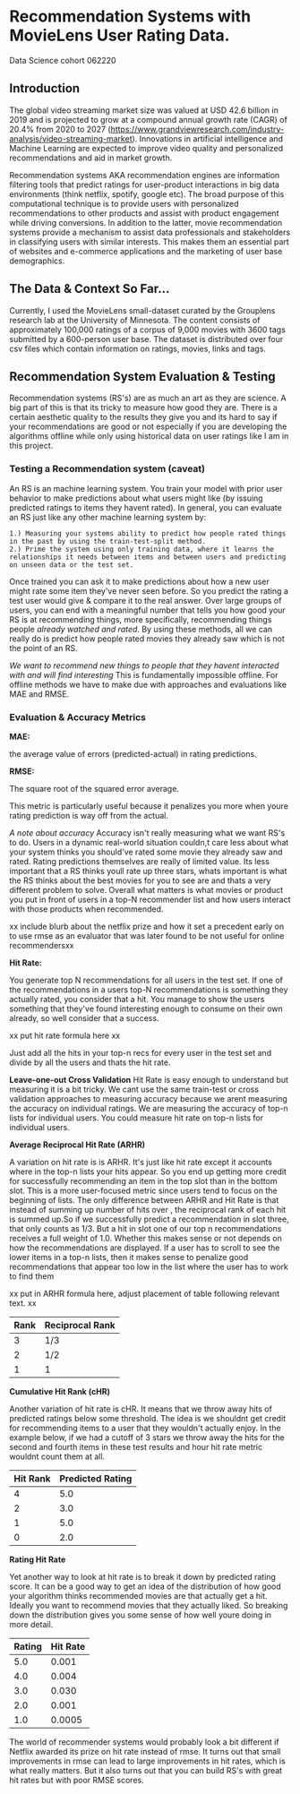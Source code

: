 # Recommendation Systems with MovieLens User Rating Data.


Data Science cohort 062220

## Introduction

The global video streaming market size was valued at USD 42.6 billion in 2019 and is projected to grow at a compound annual growth rate (CAGR) of 20.4% from 2020 to 2027 (https://www.grandviewresearch.com/industry-analysis/video-streaming-market).
Innovations in artificial intelligence and Machine Learning are expected to improve video quality and personalized recommendations and aid in market growth.

Recommendation systems AKA recommendation engines are information filtering tools that predict ratings for user-product interactions in big data environments (think netflix, spotify, google etc). The broad purpose of this computational technique is to provide users with personalized recommendations to other products and assist with product engagement while driving conversions. In addition to the latter, movie recommendation systems provide a mechanism to assist data professionals and stakeholders in classifying users with similar interests. This makes them an essential part of websites and e-commerce applications and the marketing of user base demographics. 


## The Data & Context So Far...

Currently, I used the MovieLens small-dataset curated by the Grouplens research lab at the University of Minnesota. The content consists of approximately 100,000 ratings of a corpus of 9,000 movies with 3600 tags submitted by a 600-person user base. The dataset is distributed over four csv files which contain information on ratings, movies, links and tags.


## Recommendation System Evaluation & Testing

Recommendation systems (RS's) are as much an art as they are science. A big part of this is that its tricky to measure how good they are. There is a certain aesthetic quality to the results they give you and its hard to say if your recommendations are good or not especially if you are developing the algorithms offline while only using historical data on user ratings like I am in this project.

### Testing a Recommendation system (caveat)

An RS is an machine learning system. You train your model with prior user behavior to make predictions about what users might like (by issuing predicted ratings to items they havent rated). In general, you can evaluate an RS just like any other machine learning system by:

	1.) Measuring your systems ability to predict how people rated things in the past by using the train-test-split method.
	2.) Prime the system using only training data, where it learns the relationships it needs between items and between users and predicting on unseen data or the test set.

Once trained you can ask it to make predictions about how a new user might rate some item they've never seen before. So you predict the rating a test user would give & compare it to the real answer. Over large groups of users, you can end with a meaningful number that tells you how good your RS is at recommending things, more specifically, recommending things people *already watched and rated*. By using these methods, all we can really do is predict how people rated movies they already saw which is not the point of an RS. 

*We want to recommend new things to people that they havent interacted with and will find interesting* This is fundamentally impossible offline. For offline methods we have to make due with approaches and evaluations like MAE and RMSE.


### Evaluation & Accuracy Metrics

**MAE:**

the average value of errors (predicted-actual) in rating predictions.

**RMSE:**

The square root of the squared error average.

This metric is particularly useful because it penalizes you more when youre rating prediction is way off from the actual.

*A note about accuracy*
Accuracy isn't really measuring what we want RS's to do. Users in a dynamic real-world situation couldn,t care less about what your system thinks you should've rated some movie they already saw and rated. Rating predictions themselves are really of limited value. Its less important that a RS thinks youll rate up three stars, whats important is what the RS thinks about the best movies for you to see are and thats a very different problem to solve. Overall what matters is what movies or product you put in front of users in a top-N recommender list and how users interact with those products when recommended.

xx include blurb about the netflix prize and how it set a precedent early on to use rmse as an evaluator that was later found to be not useful for online recommendersxx

**Hit Rate:**

You generate top N recommendations for all users in the test set. If one of the recommendations in a users top-N recommendations is something they actually rated, you consider that a hit. You manage to show the users something that they've found interesting enough to consume on their own already, so well consider that a success. 

xx put hit rate formula here xx

Just add all the hits in your top-n recs for every user in the test set and divide by all the users and thats the hit rate.

**Leave-one-out Cross Validation**
Hit Rate is easy enough to understand but measuring it is a bit tricky. We cant use the same train-test or cross validation approaches to measuring accuracy because we arent measuring the accuracy on individual ratings. We are measuring the accuracy of top-n lists for individual users. You could measure hit rate on top-n lists for individual users.

**Average Reciprocal Hit Rate (ARHR)**

A variation on hit rate is is ARHR. It's just like hit rate except it accounts where in the top-n lists your hits appear. So you end up getting more credit for successfully recommending an item in the top slot than in the bottom slot. This is a more user-focused metric since users tend to focus on the beginning of lists. The only difference between ARHR and Hit Rate is that instead of summing up number of hits over , the reciprocal rank of each hit is summed up.So if we successfully predict a recommendation in slot three, that only counts as 1/3. But a hit in slot one of our top n recommendations receives a full weight of 1.0. Whether this makes sense or not depends on how the recommendations are displayed. If a user has to scroll to see the lower items in a top-n lists, then it makes sense to penalize good recommendations that appear too low in the list where the user has to work to find them

xx put in ARHR formula here, adjust placement of table following relevant text. xx

|Rank|Reciprocal Rank|
|----|---------------|
|3|1/3|
|2|1/2|
|1|1|

**Cumulative Hit Rank (cHR)**

Another variation of hit rate is cHR. It means that we throw away hits of predicted ratings below some threshold. The idea is we shouldnt get credit for recommending items to a user that they wouldn't actually enjoy. In the example below, if we had a cutoff of 3 stars we throw away the hits for the second and fourth items in these test results and hour hit rate metric wouldnt count them at all.

|Hit Rank|Predicted Rating|
|--------|----------------|
|4|5.0|
|2|3.0|
|1|5.0|
|0|2.0|

**Rating Hit Rate**

Yet another way to look at hit rate is to break it down by predicted rating score. It can be a good way to get an idea of the distribution of how good your algorithm thinks recommended movies are that actually get a hit. Ideally you want to recommend movies that they actually liked. So breaking down the distribution gives you some sense of how well youre doing in more detail.

|Rating|Hit Rate|
|------|--------|
|5.0|0.001|
|4.0|0.004|
|3.0|0.030|
|2.0|0.001|
|1.0|0.0005|

The world of recommender systems would probably look a bit different if Netflix awarded its prize on hit rate instead of rmse. It turns out that small improvements in rmse can lead to large improvements in hit rates, which is what really matters. But it also turns out that you can build RS's with great hit rates but with poor RMSE scores.